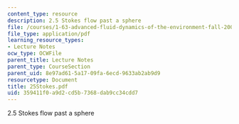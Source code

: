 ```yaml
---
content_type: resource
description: 2.5 Stokes flow past a sphere
file: /courses/1-63-advanced-fluid-dynamics-of-the-environment-fall-2002/359411f0a9d2cd5b7368dab9cc34cdd7_25Stokes.pdf
file_type: application/pdf
learning_resource_types:
- Lecture Notes
ocw_type: OCWFile
parent_title: Lecture Notes
parent_type: CourseSection
parent_uid: 8e97ad61-5a17-09fa-6ecd-9633ab2ab9d9
resourcetype: Document
title: 25Stokes.pdf
uid: 359411f0-a9d2-cd5b-7368-dab9cc34cdd7
---
```

2.5 Stokes flow past a sphere